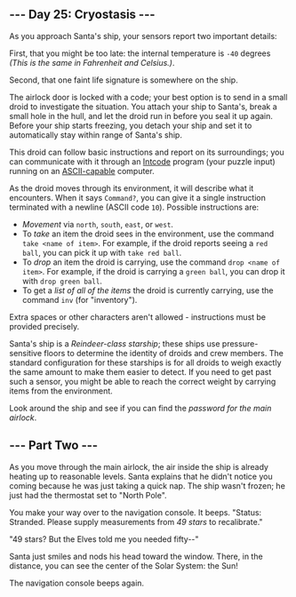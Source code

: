 \--- Day 25: Cryostasis ---
---------------------------

As you approach Santa's ship, your sensors report two important details:

First, that you might be too late: the internal temperature is `-40` degrees _(This is the same in Fahrenheit and Celsius.)_.

Second, that one faint life signature is somewhere on the ship.

The airlock door is locked with a code; your best option is to send in a small droid to investigate the situation. You attach your ship to Santa's, break a small hole in the hull, and let the droid run in before you seal it up again. Before your ship starts freezing, you detach your ship and set it to automatically stay within range of Santa's ship.

This droid can follow basic instructions and report on its surroundings; you can communicate with it through an [Intcode](Day09.md) program (your puzzle input) running on an [ASCII-capable](Day17.md) computer.

As the droid moves through its environment, it will describe what it encounters. When it says `Command?`, you can give it a single instruction terminated with a newline (ASCII code `10`). Possible instructions are:

*   _Movement_ via `north`, `south`, `east`, or `west`.
*   To _take_ an item the droid sees in the environment, use the command `take <name of item>`. For example, if the droid reports seeing a `red ball`, you can pick it up with `take red ball`.
*   To _drop_ an item the droid is carrying, use the command `drop <name of item>`. For example, if the droid is carrying a `green ball`, you can drop it with `drop green ball`.
*   To get a _list of all of the items_ the droid is currently carrying, use the command `inv` (for "inventory").

Extra spaces or other characters aren't allowed - instructions must be provided precisely.

Santa's ship is a _Reindeer-class starship_; these ships use pressure-sensitive floors to determine the identity of droids and crew members. The standard configuration for these starships is for all droids to weigh exactly the same amount to make them easier to detect. If you need to get past such a sensor, you might be able to reach the correct weight by carrying items from the environment.

Look around the ship and see if you can find the _password for the main airlock_.

\--- Part Two ---
-----------------

As you move through the main airlock, the air inside the ship is already heating up to reasonable levels. Santa explains that he didn't notice you coming because he was just taking a quick nap. The ship wasn't frozen; he just had the thermostat set to "North Pole".

You make your way over to the navigation console. It beeps. "Status: Stranded. Please supply measurements from _49 stars_ to recalibrate."

"49 stars? But the Elves told me you needed fifty--"

Santa just smiles and nods his head toward the window. There, in the distance, you can see the center of the Solar System: the Sun!

The navigation console beeps again.